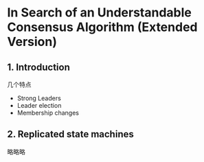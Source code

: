 # In Search of an Understandable Consensus Algorithm (Extended Version)

##  1. Introduction

几个特点

- Strong Leaders
- Leader election
- Membership changes

## 2. Replicated state machines

略略略